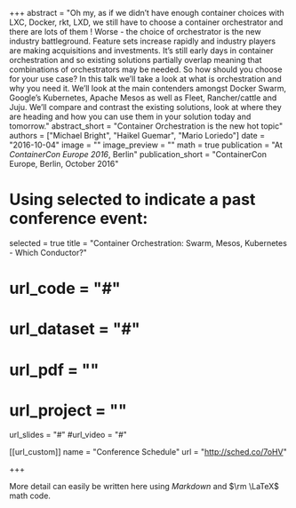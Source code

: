+++
abstract = "Oh my, as if we didn’t have enough container choices with LXC, Docker, rkt, LXD, we still have to choose a container orchestrator and there are lots of them !  Worse - the choice of orchestrator is the new industry battleground.  Feature sets increase rapidly and industry players are making acquisitions and investments.  It’s still early days in container orchestration and so existing solutions partially overlap meaning that combinations of orchestrators may be needed.  So how should you choose for your use case?  In this talk we’ll take a look at what is orchestration and why you need it.  We’ll look at the main contenders amongst Docker Swarm, Google’s Kubernetes, Apache Mesos as well as Fleet, Rancher/cattle and Juju.  We’ll compare and contrast the existing solutions, look at where they are heading and how you can use them in your solution today and tomorrow."
abstract_short = "Container Orchestration is the new hot topic"
authors = ["Michael Bright", "Haikel Guemar", "Mario Loriedo"]
date = "2016-10-04"
image = ""
image_preview = ""
math = true
publication = "At *ContainerCon Europe 2016*, Berlin"
publication_short = "ContainerCon Europe, Berlin, October 2016"

# Using selected to indicate a past conference event:
selected = true
title = "Container Orchestration: Swarm, Mesos, Kubernetes - Which Conductor?"
# url_code = "#"
# url_dataset = "#"
# url_pdf = ""
# url_project = ""
url_slides = "#"
#url_video = "#"

[[url_custom]]
name = "Conference Schedule"
url = "http://sched.co/7oHV"

+++

More detail can easily be written here using *Markdown* and $\rm \LaTeX$ math code.
